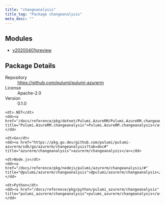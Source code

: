 ```yaml
---
title: "changeanalysis"
title_tag: "Package changeanalysis"
meta_desc: ""
---
```


<!-- WARNING: this file was generated by Pulumi Docs Generator. -->
<!-- Do not edit by hand unless you're certain you know what you are doing! -->



<h2 id="modules">Modules</h2>
<ul class="api">
    <li><a href="v20200401preview/" title="v20200401preview"><span class="symbol module"></span>v20200401preview</a></li>
</ul>

<h2 id="package-details">Package Details</h2>
<dl class="package-details">
	<dt>Repository</dt>
	<dd><a href="https://github.com/pulumi/pulumi-azurerm">https://github.com/pulumi/pulumi-azurerm</a></dd>
	<dt>License</dt>
	<dd>Apache-2.0</dd>
	<dt>Version</dt>
	<dd>0.1.0</dd>
</dl>



<dl class="tabular">

    <dt>.NET</dt>
    <dd><a href="/docs/reference/pkg/dotnet/Pulumi.AzureRM/Pulumi.AzureRM.changeanalysis.html" title="Pulumi.AzureRM.changeanalysis">Pulumi.AzureRM.changeanalysis</a></dd>

    <dt>Go</dt>
    <dd><a href="https://pkg.go.dev/github.com/pulumi/pulumi-azurerm/sdk/go/azurerm/changeanalysis?tab=doc#" title="azurerm/changeanalysis">azurerm/changeanalysis</a></dd>

    <dt>Node.js</dt>
    <dd><a href="/docs/reference/pkg/nodejs/pulumi/azurerm/changeanalysis/#" title="@pulumi/azurerm/changeanalysis">@pulumi/azurerm/changeanalysis</a></dd>

    <dt>Python</dt>
    <dd><a href="/docs/reference/pkg/python/pulumi_azurerm/changeanalysis" title="pulumi_azurerm/changeanalysis">pulumi_azurerm/changeanalysis</a></dd>

</dl>

